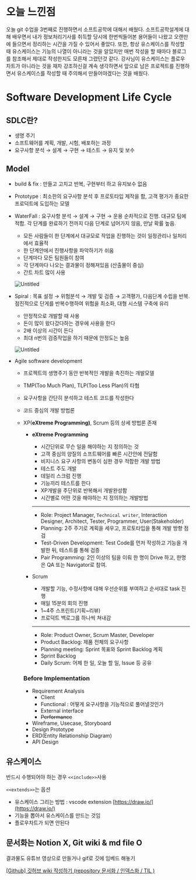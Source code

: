 # 오늘 느낀점
오늘 git 수업을 3번째로 진행하면서 소프트공학에 대해서 배웠다. 
소프트공학설계에 대해 배우면서 내가 정보처리기사를 취득할 당시에 한번씩들어본 용어들이 나왔고 오랜만에 들으면서 정리하는 시간을 가질 수 있어서 좋았다.
또한, 항상 유스케이스를 작성할 때 유스케이스는 기능의 나열이 아니라는 것을 알았지만 매번 작성을 할 때마다 블로그를 참조해서 제대로 작성한지도 모른채 그렸던것 같다.
강사님이 유스케이스는 플로우 차트가 아니라는 것을 재차 강조하신걸 계속 생각하면서 앞으로 남은 프로젝트를 진행하면서 유스케이스를 작성할 때 주의해서 만들어야겠다는 것을 배웠다.

# ****Software Development Life Cycle****

## ****SDLC란?****

- 생명 주기
- 소프트웨어를 계획, 개발, 시험, 배포하는 과정
- 요구사항 분석 → 설계 → 구현 → 테스트 → 유지 및 보수

## Model

- build & fix : 만들고 고치고 반복, 구현부터 하고 유지보수 없음
- Prototype : 최소한의 요구사항 분석 후 프로토타입 제작을 함, 고객 평가가 중요한 프로덕트에 도입하는 모델
- WaterFall : 요구사항 분석 → 설계 → 구현 → 운용 순차적으로 진행. 대규모 팀에 적합. 각 단계를 완료하기 전까지 다음 단계로 넘어가지 않음, 만날 확률 높음.
    - 모든 사람들이 한 단계에서 대규모로 작업을 진행하는 것이 일정관리나 일처리에서 효율적
    - 한 단계안에서 진행사항을 파악하기가 쉬움
    - 단계마다 모든 팀원들이 참여
    - 각 단계마다 나오는 결과물이 정해져있음 (산출물이 중심)
    - 간트 차트 많이 사용
    
    ![Untitled](https://s3-us-west-2.amazonaws.com/secure.notion-static.com/412fe567-b188-4874-b9a5-26f35441a592/Untitled.png)
    
- Spiral : 목표 설정 → 위험분석 → 개발 및 검증 → 고객평가, 다음단계 수립을 반복. 점진적으로 단게를 반복수행하여 위험을 최소화, 대형 시스템 구축에 유리
    - 안정적으로 개발할 때 사용
    - 돈이 많이 왔다갔다하는 경우에 사용을 한다
    - 2배 이상의 시간이 든다
    - 최대  n번의 검증작업을 하기 때문에 안정도는 높음
    
    ![Untitled](https://s3-us-west-2.amazonaws.com/secure.notion-static.com/c85a84c6-7d65-4a94-81c2-7cbf93cb75ac/Untitled.png)
    

- Agile software development
    - 프로젝트의 생명주기 동안 반복적인 개발을 촉진하는 개발모델
    - TMP(Too Much Plan), TLP(Too Less Plan)의 타협
    - 요구사항을 간단히 분석하고 테스트 코드를 작성한다
    - 코드 중심의 개발 방법론
    - XP(****eXtreme Programming)****, Scrum 등의 상세 방법론 존재
        - ****eXtreme Programming****
            - 시간단위로 무슨 일을 해야하는 지 정의하는 것
            - 고객 중심의 양질의 소프트웨어를 빠른 시간안에 전달함
            - 비지니스 요구 사항의 변동이 심한 경우 적합한 개발 방법
            - 테스트 주도 개발
            - 데일리 스크럼 진행
            - 기능끼리 테스트를 한다
            - XP개발을 주단위로 반복해서 개발완성함
            - 시간별로 어떤 것을 해야하는 지 정의하는 개발방법
            
            ---
            
            - Role: Project Manager, `Technical writer`, Interaction Designer, Architect, Tester, Programmer, User(Stakeholder)
            - Planning: 2주 주기로 계획을 세우고, 프로토타입을 통해 개발 방향 점검
            - Test-Driven Development: Test Code를 먼저 작성하고 기능을 개발한 뒤, 테스트를 통해 검증
            - Pair Programming: 2인 이상의 팀을 이뤄 한 명이 Drive 하고, 한명은 QA 또는 Navigator로 참여.
        - Scrum
            - 개발할 기능, 수정사항에 대해 우선순위를 부여하고 순서대로 task 진행
            - 매일 15분의 회의 진행
            - 1~4주 스프린트(기획~리뷰)
            - 프로덕트 백로그를 하나씩 쳐내감
            
            ---
            
            - Role: Product Owner, Scrum Master, Developer
            - Product Backlog: 제품 전체의 요구사항
            - Planning meeting: Sprint 목표와 Sprint Backlog 계획
            - Sprint Backlog
            - Daily Scrum: 어제 한 일, 오늘 할 일, Issue 등 공유
        
        ### Before Implementation
        
        - Requirement Analysis
            - Client
            - Functional : 어떻게 요구사항을 기능적으로 풀어낼것인가
            - External interface
            - ~~Performance~~
        - Wireframe, Usecase, Storyboard
        - Design Prototype
        - ERD(Entity Relationship Diagram)
        - API Design

## 유스케이스

반드시 수행되어야 하는 경우 `<<include>>`사용

`<<extends>>`는 옵션

- 유스케이스 그리는 방법 : vscode extension [https://draw.io/](https://draw.io/)
- 기능을 뽑아서 유스케이스를 만드는 것임
- 플로우차트가 되면 안된다

## 문서화는 Notion X, Git wiki & md file O

결과물도 유튜브 영상으로 만들거나 gif로 깃에 임베드 해놓기

[[Github] 깃허브 wiki 작성하기 (repository 문서화 / 인덱스화 / TIL )](https://datamoney.tistory.com/m/244)
